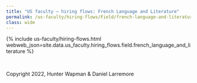 ```yaml
---
title: "US faculty — hiring flows: French Language and Literature"
permalink: /us-faculty/hiring-flows/Field/french-language-and-literature/
class: wide
---
```


{% include us-faculty/hiring-flows.html webweb_json=site.data.us_faculty.hiring_flows.field.french_language_and_literature %}

<br>

Copyright 2022, Hunter Wapman & Daniel Larremore